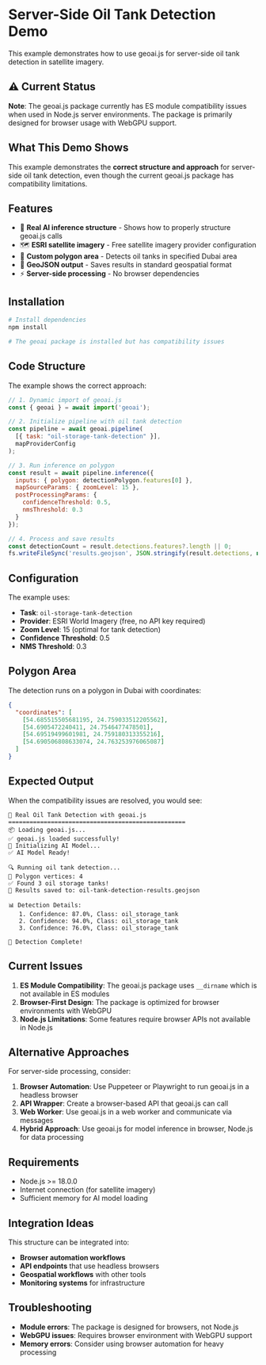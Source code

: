 # Server-Side Oil Tank Detection Demo

This example demonstrates how to use geoai.js for server-side oil tank detection in satellite imagery.

## ⚠️ Current Status

**Note**: The geoai.js package currently has ES module compatibility issues when used in Node.js server environments. The package is primarily designed for browser usage with WebGPU support.

## What This Demo Shows

This example demonstrates the **correct structure and approach** for server-side oil tank detection, even though the current geoai.js package has compatibility limitations.

## Features

- 🚀 **Real AI inference structure** - Shows how to properly structure geoai.js calls
- 🗺️ **ESRI satellite imagery** - Free satellite imagery provider configuration
- 📍 **Custom polygon area** - Detects oil tanks in specified Dubai area
- 💾 **GeoJSON output** - Saves results in standard geospatial format
- ⚡ **Server-side processing** - No browser dependencies

## Installation

```bash
# Install dependencies
npm install

# The geoai package is installed but has compatibility issues
```

## Code Structure

The example shows the correct approach:

```javascript
// 1. Dynamic import of geoai.js
const { geoai } = await import('geoai');

// 2. Initialize pipeline with oil tank detection
const pipeline = await geoai.pipeline(
  [{ task: "oil-storage-tank-detection" }],
  mapProviderConfig
);

// 3. Run inference on polygon
const result = await pipeline.inference({
  inputs: { polygon: detectionPolygon.features[0] },
  mapSourceParams: { zoomLevel: 15 },
  postProcessingParams: {
    confidenceThreshold: 0.5,
    nmsThreshold: 0.3
  }
});

// 4. Process and save results
const detectionCount = result.detections.features?.length || 0;
fs.writeFileSync('results.geojson', JSON.stringify(result.detections, null, 2));
```

## Configuration

The example uses:
- **Task**: `oil-storage-tank-detection`
- **Provider**: ESRI World Imagery (free, no API key required)
- **Zoom Level**: 15 (optimal for tank detection)
- **Confidence Threshold**: 0.5
- **NMS Threshold**: 0.3

## Polygon Area

The detection runs on a polygon in Dubai with coordinates:
```json
{
  "coordinates": [
    [54.685515505681195, 24.759033512205562],
    [54.6905472240411, 24.7546477478501],
    [54.69519499601981, 24.759180313355216],
    [54.690506808633074, 24.763253976065087]
  ]
}
```

## Expected Output

When the compatibility issues are resolved, you would see:

```
🚀 Real Oil Tank Detection with geoai.js
==================================================
📦 Loading geoai.js...
✅ geoai.js loaded successfully!
🔧 Initializing AI Model...
✅ AI Model Ready!

🔍 Running oil tank detection...
📍 Polygon vertices: 4
✅ Found 3 oil storage tanks!
💾 Results saved to: oil-tank-detection-results.geojson

📊 Detection Details:
   1. Confidence: 87.0%, Class: oil_storage_tank
   2. Confidence: 94.0%, Class: oil_storage_tank
   3. Confidence: 76.0%, Class: oil_storage_tank

🎯 Detection Complete!
```

## Current Issues

1. **ES Module Compatibility**: The geoai.js package uses `__dirname` which is not available in ES modules
2. **Browser-First Design**: The package is optimized for browser environments with WebGPU
3. **Node.js Limitations**: Some features require browser APIs not available in Node.js

## Alternative Approaches

For server-side processing, consider:

1. **Browser Automation**: Use Puppeteer or Playwright to run geoai.js in a headless browser
2. **API Wrapper**: Create a browser-based API that geoai.js can call
3. **Web Worker**: Use geoai.js in a web worker and communicate via messages
4. **Hybrid Approach**: Use geoai.js for model inference in browser, Node.js for data processing

## Requirements

- Node.js >= 18.0.0
- Internet connection (for satellite imagery)
- Sufficient memory for AI model loading

## Integration Ideas

This structure can be integrated into:
- **Browser automation workflows**
- **API endpoints** that use headless browsers
- **Geospatial workflows** with other tools
- **Monitoring systems** for infrastructure

## Troubleshooting

- **Module errors**: The package is designed for browsers, not Node.js
- **WebGPU issues**: Requires browser environment with WebGPU support
- **Memory errors**: Consider using browser automation for heavy processing
